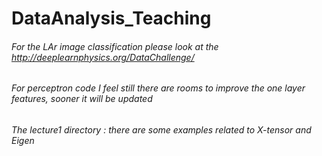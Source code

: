 # DataAnalysis_Teaching
###### For the LAr image classification please look at the http://deeplearnphysics.org/DataChallenge/
###### For perceptron code I feel still there are rooms to improve the one layer features, sooner it will be updated 
###### The lecture1 directory : there are some examples related to X-tensor and Eigen 

